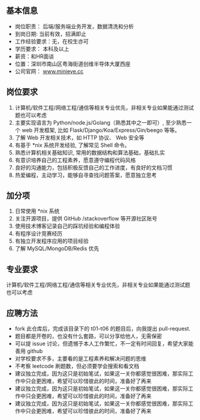 ## 基本信息
- 岗位职责： 后端/服务端业务开发，数据清洗和分析
- 到岗日期: 当前有效，招满即止
- 工作经验要求：无，在校生亦可
- 学历要求： 本科及以上
- 薪资：和HR面谈
- 位置：深圳市南山区粤海街道创维半导体大厦西座
- 公司官网： www.minieye.cc

## 岗位要求
1. 计算机/软件工程/网络工程/通信等相关专业优先，非相关专业如果能通过测试题也可以考虑
2. 主要实现语言为 Python/node.js/Golang（熟悉其中之一即可）, 至少熟悉一个 web 开发框架, 比如 Flask/Django/Koa/Express/Gin/beego 等等。
3. 了解 Web 开发相关技术，如 HTTP 协议、 Web 安全等
4. 有基于 *nix 系统开发经验, 了解常见 Shell 命令。
5. 熟悉计算机相关基础知识, 常用的数据结构和算法基础，基础扎实
6. 有意识培养自己的工程素养，愿意遵守编程代码风格
7. 良好的沟通能力，包括积极反馈自己的工作进度，有良好的文档习惯
8. 热爱编程，主动学习，能够自寻查找问题答案，愿意独立思考

## 加分项
1. 日常使用 *nix 系统
2. 关注开源项目，提供 GitHub /stackoverflow 等开源社区账号
3. 使用技术博客记录自己的踩坑经验和编程体验
4. 有程序设计竞赛经历
5. 有独立开发程序应用的项目经验
6. 了解 MySQL/MongoDB/Redis 优先

## 专业要求
计算机/软件工程/网络工程/通信等相关专业优先，非相关专业如果能通过测试题也可以考虑

## 应聘方法
- fork 此仓库后，完成该目录下的 t01-t06 的题目后，向我提出 pull-request.
- 题目都是开卷的，也没有什么套路，可以分享给他人，无需保密
- 可以提 issue 讨论，但遗憾于本人工作繁忙，不一定有时间回复，希望大家能善用 github
- 对学校要求不多，主要看的是工程素养和解决问题的思维
- 不考察 leetcode 刷题数，但必须要学会搜索和看文档
- 建议独立完成，因为这只是初始笔试，如果这一关你都感觉很困难，那实际工作中只会更困难，希望可以珍惜彼此的时间，准备好了再来
- 建议独立完成，因为这只是初始笔试，如果这一关你都感觉很困难，那实际工作中只会更困难，希望可以珍惜彼此的时间，准备好了再来
- 建议独立完成，因为这只是初始笔试，如果这一关你都感觉很困难，那实际工作中只会更困难，希望可以珍惜彼此的时间，准备好了再来
